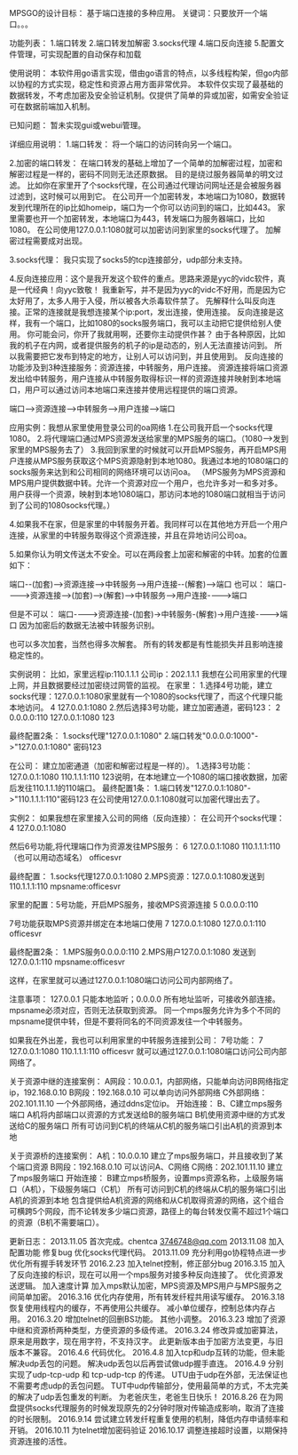 MPSGO的设计目标：
基于端口连接的多种应用。
关键词：只要放开一个端口。。。

功能列表：
1.端口转发
2.端口转发加解密
3.socks代理
4.端口反向连接
5.配置文件管理，可实现配置的自动保存和加载

使用说明：
本软件用go语言实现，借由go语言的特点，以多线程构架，但go内部以协程的方式实现，稳定性和资源占用方面非常优异。
本软件仅实现了最基础的数据转发，不考虑加密及安全验证机制。仅提供了简单的异或加密，如需安全验证可在数据前端加入机制。

已知问题：
暂未实现gui或webui管理。

详细应用说明：
1.端口转发：
将一个端口的访问转向另一个端口。

2.加密的端口转发：
在端口转发的基础上增加了一个简单的加解密过程，加密和解密过程是一样的，密码不同则无法还原数据。
目的是绕过服务器简单的明文过滤。
比如你在家里开了个socks代理，在公司通过代理访问网址还是会被服务器过滤到，这时候可以用到它。
在公司开一个加密转发，本地端口为1080，数据转发到代理所在的ip比如homeip，端口为一个你可以访问到的端口，比如443。
家里需要也开一个加密转发，本地端口为443，转发端口为服务器端口，比如1080。
在公司使用127.0.0.1:1080就可以加密访问到家里的socks代理了。
加解密过程需要成对出现。


3.socks代理：
我只实现了socks5的tcp连接部分，udp部分未支持。


4.反向连接应用：这个是我开发这个软件的重点。思路来源是yyc的vidc软件，真是一代经典！向yyc致敬！
我重新写，并不是因为yyc的vidc不好用，而是因为它太好用了，太多人用于入侵，所以被各大杀毒软件禁了。
先解释什么叫反向连接。正常的连接就是我想连接某个ip:port，发出连接，使用连接。
反向连接是这样，我有一个端口，比如1080的socks服务端口，我可以主动把它提供给别人使用。
你可能会问，你开了我就用啊，还要你主动提供作甚？
由于各种原因，比如我的机子在内网，或者提供服务的机子的ip是动态的，别人无法直接访问到。
所以我需要把它发布到特定的地方，让别人可以访问到，并且使用到。
反向连接的功能涉及到3种连接服务：资源连接，中转服务，用户连接。
资源连接将端口资源发出给中转服务，用户连接从中转服务取得标识一样的资源连接并映射到本地端口，用户可以通过访问本地端口来连接并使用远程提供的端口资源。

端口-->资源连接-->中转服务-->用户连接-->端口


应用实例：我想从家里使用登录公司的oa网络
1.在公司我开启一个socks代理1080。
2.将代理端口通过MPS资源发送给家里的MPS服务的端口。（1080-->发到家里的MPS服务去了）
3.我回到家里的时候就可以开启MPS服务，再开启MPS用户连接从MPS服务获取这个MPS资源隐射到本地1080。我通过本地的1080端口的socks服务来达到和公司相同的网络环境可以访问oa。
（MPS服务为MPS资源和MPS用户提供数据中转。允许一个资源对应一个用户，也允许多对一和多对多。用户获得一个资源，映射到本地1080端口，那访问本地的1080端口就相当于访问到了公司的1080socks代理。）

4.如果我不在家，但是家里的中转服务开着。我同样可以在其他地方开启一个用户连接，从家里的中转服务取得这个资源连接，并且在异地访问公司oa。

5.如果你认为明文传送太不安全。可以在两段套上加密和解密的中转。加套的位置如下：

端口--(加套)-->资源连接-->中转服务-->用户连接--(解套)-->端口
也可以：
端口---->资源连接-->(加套)-->(解套)-->中转服务-->用户连接---->端口

但是不可以：
端口---->资源连接-(加套)->中转服务-(解套)->用户连接---->端口
因为加密后的数据无法被中转服务识别。

也可以多次加套，当然也得多次解套。
所有的转发都是有性能损失并且影响连接稳定性的。

实例说明：
比如，家里远程ip:110.1.1.1 公司ip：202.1.1.1 
我想在公司用家里的代理上网，并且数据要经过加密绕过网管的监视。
在家里：
1.选择4号功能，建立socks代理：127.0.0.1:1080家里就有一个1080的socks代理了，而这个代理只能本地访问。
4
127.0.0.1:1080
2.然后选择3号功能，建立加密通道，密码123：
2
0.0.0.0:110
127.0.0.1:1080
123

最终配置2条：
1.socks代理"127.0.0.1:1080"
2.端口转发"0.0.0.0:1000"->"127.0.0.1:1080" 密码123

在公司：
建立加密通道（加密和解密过程是一样的）。
1.选择3号功能：
127.0.0.1:1080
110.1.1.1:110
123说明，在本地建立一个1080的端口接收数据，加密后发往110.1.1.1的110端口。
最终配置1条：
1.端口转发"127.0.0.1:1080"->"110.1.1.1:110"密码123
在公司使用127.0.0.1:1080就可以加密代理出去了。

实例2：
如果我想在家里接入公司的网络（反向连接）：
在公司开个socks代理：
4
127.0.0.1:1080

然后6号功能,将代理端口作为资源发往MPS服务：
6
127.0.0.1:1080
110.1.1.1:110（也可以用动态域名）
officesvr

最终配置：
1.socks代理127.0.0.1:1080
2.MPS资源：127.0.0.1:1080发送到110.1.1.1:110 mpsname:officesvr

家里的配置：5号功能，开启MPS服务，接收MPS资源连接
5
0.0.0.0:110

7号功能获取MPS资源并绑定在本地端口使用
7
127.0.0.1:1080
127.0.0.1:110
officesvr

最终配置2条：
1.MPS服务0.0.0.0:110
2.MPS用户127.0.0.1:1080 发送到127.0.0.1:110 mpsname:officesvr


这样，在家里就可以通过127.0.0.1:1080端口访问公司内部网络了。

注意事项：
127.0.0.1 只能本地监听；0.0.0.0 所有地址监听，可接收外部连接。
mpsname必须对应，否则无法获取到资源。
同一个mps服务允许为多个不同的mpsname提供中转，但是不要将同名的不同资源发往一个中转服务。

如果我在外出差，我也可以利用家里的中转服务连接到公司：
7号功能：
7
127.0.0.1:1080
110.1.1.1:110
officesvr
就可以通过127.0.0.1:1080端口访问公司内部网络了。

关于资源中继的连接案例：
A网段：10.0.0.1，内部网络，只能单向访问B网络指定ip，192.168.0.10
B网段：192.168.0.10 可以单向访问外部网络
C外部网络：202.101.11.10 一个外部网络，通过ddns定位ip。
开始连接：
B、C建立mps服务端口
A机将内部端口以资源的方式发送给B的服务端口
B机使用资源中继的方式发送给C的服务端口
所有可访问到C机的终端从C机的服务端口引出A机的资源到本地

关于资源桥的连接案例：
A机：10.0.0.10  建立了mps服务端口，并且接收到了某个端口资源
B网段：192.168.0.10 可以访问A、C网络
C网络：202.101.11.10  建立了mps服务端口
开始连接：
B建立mps桥服务，设置mps资源名称，上级服务端口（A机），下级服务端口（C机）
所有可访问到C机的终端从C机的服务端口引出A机的资源到本地
包含提供给A机资源的网络和从C机取得资源的网络，这个组合可横跨5个网段，而不论转发多少端口资源，路径上的每台转发仅需不超过1个端口的资源（B机不需要端口）。

更新日志：
2013.11.05
首次完成。chentca 3746748@qq.com
2013.11.08
加入配置功能
修复bug
优化socks代理代码。
2013.11.09
充分利用go协程特点进一步优化所有握手转发环节
2016.2.23
加入telnet控制，修正部分bug
2016.3.15
加入了反向连接的标识，现在可以用一个mps服务对接多种反向连接了。
优化资源发送逻辑。
加入速度计算
加入mps默认加密，MPS资源及MPS用户与MPS服务之间简单加密。
2016.3.16
优化内存使用，所有转发纤程共用读写缓存。
2016.3.18
恢复使用线程内的缓存，不再使用公共缓存。
减小单位缓存，控制总体内存占用。
2016.3.20
增加telnet的回删BS功能。
其他小调整。
2016.3.23
增加了资源中继和资源桥两种类型，方便资源的多级传递。
2016.3.24
修改异或加密算法，原来是用数字，现在用字符，不支持汉字。
此更新版本由于加密方法变更，与旧版本不兼容。
2016.4.6
代码优化。
2016.4.8
加入tcp和udp互转的功能，但未能解决udp丢包的问题。
解决udp丢包以后再尝试做udp握手直连。
2016.4.9
分别实现了udp-tcp-udp 和 tcp-udp-tcp 的传递。
UTU由于udp在外部，无法保证也不需要考虑udp的丢包问题。
TUT中udp传输部分，使用最简单的方式，不太完美的解决了udp丢包重发的判断。
为老爸庆生，老爸生日快乐！
2016.8.26
在为网盘提供socks代理服务的时候发现原先的2分钟时限对传输造成影响，取消了连接的时长限制。
2016.9.14
尝试建立转发纤程重复使用的机制，降低内存申请频率和开销。
2016.10.11
为telnet增加密码验证
2016.10.17
调整连接超时设置，以期保持资源连接的活性。
